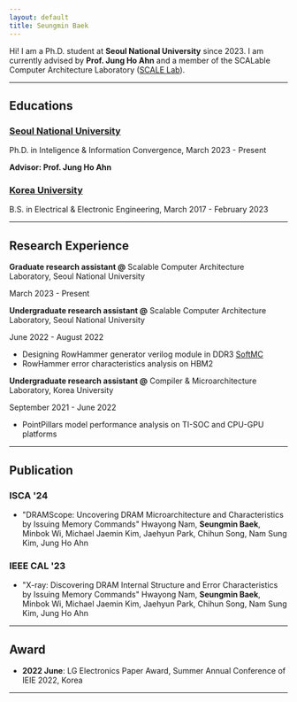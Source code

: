 ```yaml
---
layout: default
title: Seungmin Baek
---
```


Hi! I am a Ph.D. student at **Seoul National University** since 2023. I am currently advised by **Prof. Jung Ho Ahn** and a member of the SCALable Computer Architecture Laboratory ([SCALE Lab]).

[SCALE Lab]: https://scale.snu.ac.kr/

---

## Educations
### <u>Seoul National University</u>

Ph.D. in Inteligence & Information Convergence, March 2023 - Present

**Advisor: Prof. Jung Ho Ahn**

### <u>Korea University</u>

B.S. in Electrical & Electronic Engineering, March 2017 - February 2023

---

## Research Experience

**Graduate research assistant @** Scalable Computer Architecture Laboratory, Seoul National University

March 2023 - Present

**Undergraduate research assistant @** Scalable Computer Architecture Laboratory, Seoul National University

June 2022 - August 2022

- Designing RowHammer generator verilog module in DDR3 [SoftMC]
- RowHammer error characteristics analysis on HBM2

**Undergraduate research assistant @** Compiler & Microarchitecture Laboratory, Korea University

September 2021 - June 2022

- PointPillars model performance analysis on TI-SOC and CPU-GPU platforms

[SoftMC]: https://github.com/CMU-SAFARI/SoftMC

---

## Publication

### ISCA '24
- \"DRAMScope: Uncovering DRAM Microarchitecture and Characteristics by Issuing Memory Commands\"
  Hwayong Nam, **Seungmin Baek**, Minbok Wi, Michael Jaemin Kim, Jaehyun Park, Chihun Song, Nam Sung Kim, Jung Ho Ahn

### IEEE CAL '23
- \"X-ray: Discovering DRAM Internal Structure and Error Characteristics by Issuing Memory Commands\"
  Hwayong Nam, **Seungmin Baek**, Minbok Wi, Michael Jaemin Kim, Jaehyun Park, Chihun Song, Nam Sung Kim, Jung Ho Ahn

---

## Award
- **2022 June**: LG Electronics Paper Award, Summer Annual Conference of IEIE 2022, Korea

---

